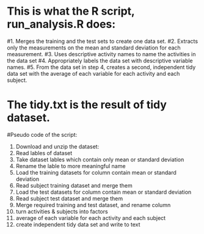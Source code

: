 # This is what the R script, run_analysis.R does: 

#1. Merges the training and the test sets to create one data set.
#2. Extracts only the measurements on the mean and standard deviation for each measurement. 
#3. Uses descriptive activity names to name the activities in the data set
#4. Appropriately labels the data set with descriptive variable names. 
#5. From the data set in step 4, creates a second, independent tidy data set with the average of each variable for each activity and each subject.

# The tidy.txt is the result of tidy dataset.

#Pseudo code of the script:
1. Download and unzip the dataset:
2. Read lables of dataset
3. Take dataset lables which contain only mean or standard deviation
4. Rename the lable to more meaningful name
5. Load the training datasets for column contain mean or standard deviation 
6. Read subject training dataset and merge them
7. Load the test datasets for column contain mean or standard deviation
8. Read subject test dataset and merge them
9. Merge required training and test dataset, and rename column
10. turn activities & subjects into factors
11. average of each variable for each activity and each subject
12. create independent tidy data set and write to text